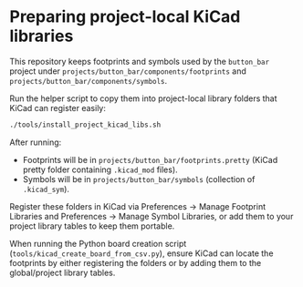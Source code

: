 Preparing project-local KiCad libraries
======================================

This repository keeps footprints and symbols used by the `button_bar` project
under `projects/button_bar/components/footprints` and
`projects/button_bar/components/symbols`.

Run the helper script to copy them into project-local library folders that
KiCad can register easily:

```bash
./tools/install_project_kicad_libs.sh
```

After running:

- Footprints will be in `projects/button_bar/footprints.pretty` (KiCad pretty
  folder containing `.kicad_mod` files).
- Symbols will be in `projects/button_bar/symbols` (collection of `.kicad_sym`).

Register these folders in KiCad via Preferences → Manage Footprint Libraries
and Preferences → Manage Symbol Libraries, or add them to your project library
tables to keep them portable.

When running the Python board creation script (`tools/kicad_create_board_from_csv.py`),
ensure KiCad can locate the footprints by either registering the folders or
by adding them to the global/project library tables.
